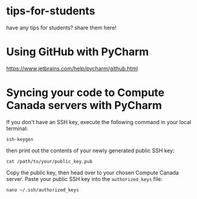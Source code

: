 # tips-for-students
have any tips for students? share them here!


# Using GitHub with PyCharm

https://www.jetbrains.com/help/pycharm/github.html

# Syncing your code to Compute Canada servers with PyCharm

If you don't have an SSH key, execute the following command in your local terminal:
```
ssh-keygen
```
then print out the contents of your newly generated public SSH key:
```
cat /path/to/your/public_key.pub
```
Copy the public key, then head over to your chosen Compute Canada server. Paste your public SSH key into the `authorized_keys` file:
```
nano ~/.ssh/authorized_keys
```
